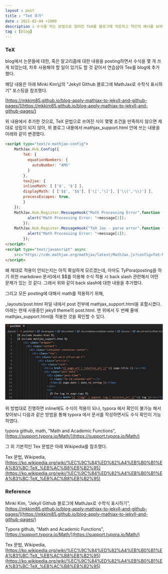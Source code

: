 ```yaml
---
layout : post
title : "TeX 추가"
date : 2021-02-04 +2000
description : 수식을 적는 문법으로 알려진 TeX를 블로그에 적응하고 약간의 예시를 보여주는 포스팅입니다.
tag : [blog]
---
```


### TeX



  blog에서 논문들에 대한, 혹은 알고리즘에 대한 내용을 posting하면서 수식을 몇 개 쓰게 되었는데, 차후 사용해야 할 일이 있기도 할 것 같아서 연습삼아 Tex를 blog에 추가했다.



 해당 내용은 아래 Minki Kim님의 "Jekyll Github 블로그에 MathJax로 수학식 표시하기" 포스팅을 참조했다.

[https://mkkim85.github.io/blog-apply-mathjax-to-jekyll-and-github-pages/](https://mkkim85.github.io/blog-apply-mathjax-to-jekyll-and-github-pages/)



 위 내용에서 추가한 것으로, TeX 문법으로 쓰여진 식이 몇몇 조건을 만족하지 않으면 제대로 성립이 되지 않아, 위 블로그 내용에서 mathjax_support.html 안에 쓰는 내용을 아래와 같이 변경했다.

```html
<script type="text/x-mathjax-config">
    MathJax.Hub.Config({
        TeX: {
          equationNumbers: {
            autoNumber: "AMS"
          }
        },
        tex2jax: {
        inlineMath: [ ['$', '$'] ],
        displayMath: [ ['$$', '$$'], ['\[','\]'], ['\\(','\\)'] ],
        processEscapes: true,
        }
    });
    MathJax.Hub.Register.MessageHook("Math Processing Error",function (message) {
          alert("Math Processing Error: "+message[1]);
        });
    MathJax.Hub.Register.MessageHook("TeX Jax - parse error",function (message) {
          alert("Math Processing Error: "+message[1]);
        });
</script>
<script type="text/javascript" async
    src="https://cdn.mathjax.org/mathjax/latest/MathJax.js?config=TeX-MML-AM_CHTML">
</script>
```

 왜 제대로 적용이 안되는지는 아직 확실하게 모르겠는데, 아마도 TyPora(posting을 하기 위한 markdown 문서)에서 $$를 이용해 수식 적용 시 back slash 관련해서 어떤 문제가 있는 것 같다. 그래서 위와 같이 back slash에 대한 내용을 추가했다.

 그리고 모든 posting에 대해서 math를 적용하기 위해, 

_layouts/post.html 파일 내에서 post 전부에 mathjax_support.html을 포함시켰다. 아래는 현재 사용중인 jekyll theme의 post.html. 맨 위에서 두 번째 줄에 mathjax_support.html을 적용한 것을 확인할 수 있다.

![img1](https://raw.githubusercontent.com/ReaperMaKNaE/reapermaknae.github.io/main/assets/img/TeX_1.png)

 위 방법대로 진행하면 inline에도 수식이 적용이 되나, typora 에서 확인이 불가능 해서 찾아보니 다음과 같은 방법을 통해 typora 에서 문서를 작성하면서도 수식 확인이 가능하였다.

typora github, math, "Math and Academic Functions", [https://support.typora.io/Math/](https://support.typora.io/Math/)



 그 외 기본적인 Tex 문법은 아래 Wikipedia를 참조했다.

Tex 문법, Wikipedia, [https://ko.wikipedia.org/wiki/%EC%9C%84%ED%82%A4%EB%B0%B1%EA%B3%BC:TeX_%EB%AC%B8%EB%B2%95](https://ko.wikipedia.org/wiki/%EC%9C%84%ED%82%A4%EB%B0%B1%EA%B3%BC:TeX_%EB%AC%B8%EB%B2%95)



### Reference

Minki Kim, "Jekyll Github 블로그에 MathJax로 수학식 표시하기", [https://mkkim85.github.io/blog-apply-mathjax-to-jekyll-and-github-pages/](https://mkkim85.github.io/blog-apply-mathjax-to-jekyll-and-github-pages/)

Typora github, "Math and Academic Functions", [https://support.typora.io/Math/](https://support.typora.io/Math/)

Tex 문법, Wikipedia, [https://ko.wikipedia.org/wiki/%EC%9C%84%ED%82%A4%EB%B0%B1%EA%B3%BC:TeX_%EB%AC%B8%EB%B2%95](https://ko.wikipedia.org/wiki/%EC%9C%84%ED%82%A4%EB%B0%B1%EA%B3%BC:TeX_%EB%AC%B8%EB%B2%95)